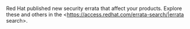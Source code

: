 Red Hat published new security errata that affect your products. Explore these and others in the <https://access.redhat.com/errata-search/|errata search>.
